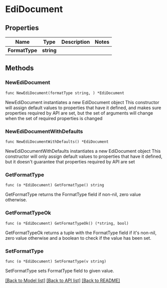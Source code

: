 # EdiDocument

## Properties

Name | Type | Description | Notes
------------ | ------------- | ------------- | -------------
**FormatType** | **string** |  | 

## Methods

### NewEdiDocument

`func NewEdiDocument(formatType string, ) *EdiDocument`

NewEdiDocument instantiates a new EdiDocument object
This constructor will assign default values to properties that have it defined,
and makes sure properties required by API are set, but the set of arguments
will change when the set of required properties is changed

### NewEdiDocumentWithDefaults

`func NewEdiDocumentWithDefaults() *EdiDocument`

NewEdiDocumentWithDefaults instantiates a new EdiDocument object
This constructor will only assign default values to properties that have it defined,
but it doesn't guarantee that properties required by API are set

### GetFormatType

`func (o *EdiDocument) GetFormatType() string`

GetFormatType returns the FormatType field if non-nil, zero value otherwise.

### GetFormatTypeOk

`func (o *EdiDocument) GetFormatTypeOk() (*string, bool)`

GetFormatTypeOk returns a tuple with the FormatType field if it's non-nil, zero value otherwise
and a boolean to check if the value has been set.

### SetFormatType

`func (o *EdiDocument) SetFormatType(v string)`

SetFormatType sets FormatType field to given value.



[[Back to Model list]](../README.md#documentation-for-models) [[Back to API list]](../README.md#documentation-for-api-endpoints) [[Back to README]](../README.md)



